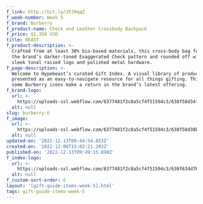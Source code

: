```yaml
---
f_link: http://bit.ly/3FJHqqZ
f_week-number: Week 5
f_brand: Burberry
f_product-name: Check and Leather Crossbody Backpack
f_price: $1,350 USD
title: BEAST
f_product-description: >-
  Crafted from at least 30% bio-based materials, this cross-body bag features
  the brand’s darker-toned Exaggerated Check pattern and rounded off with a
  sleek tonal raised logo and polished metal hardware.
f_page-description: >-
  Welcome to Hypebeast’s curated Gift Index. A visual library of products is
  presented as an easy-to-navigate resource for all things gifting. This week,
  some Burberry icons make a return in the brand’s latest offering.
f_brand-logo:
  url: >-
    https://uploads-ssl.webflow.com/6377481f2c8a5cf4f51594c3/638f58d34f2e7745ece37b9b_uc.png
  alt: null
slug: burberry-6
f_image:
  url: >-
    https://uploads-ssl.webflow.com/6377481f2c8a5cf4f51594c3/638f58d38bf547761e49417b_uc.png
  alt: null
updated-on: '2022-12-13T09:44:54.853Z'
created-on: '2022-12-06T15:02:21.203Z'
published-on: '2022-12-13T09:49:15.898Z'
f_index-logo:
  url: >-
    https://uploads-ssl.webflow.com/6377481f2c8a5cf4f51594c3/638f634d7b26777d4b7b9a46_GIFT_INDEX_LOGO_HYPEBEAST_BURBERRY.svg
  alt: null
f_custom-sort-order: 6
layout: '[gift-guide-items-week-5].html'
tags: gift-guide-items-week-5
---
```




